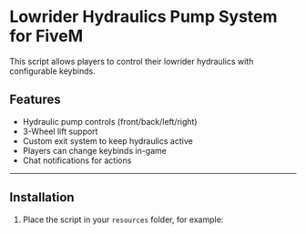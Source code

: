 # Lowrider Hydraulics Pump System for FiveM

This script allows players to control their lowrider hydraulics with configurable keybinds.

## Features

- Hydraulic pump controls (front/back/left/right)
- 3-Wheel lift support
- Custom exit system to keep hydraulics active
- Players can change keybinds in-game
- Chat notifications for actions

---

## Installation

1. Place the script in your `resources` folder, for example:

